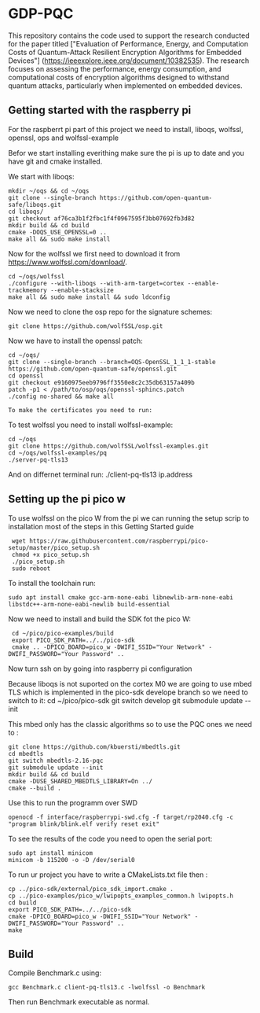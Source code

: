 # GDP-PQC

This repository contains the code used to support the research conducted for the paper titled ["Evaluation of Performance, Energy, and Computation Costs of Quantum-Attack Resilient Encryption Algorithms for Embedded Devices"] (https://ieeexplore.ieee.org/document/10382535). The research focuses on assessing the performance, energy consumption, and computational costs of encryption algorithms designed to withstand quantum attacks, particularly when implemented on embedded devices.

## Getting started with the raspberry pi

For the raspberrt pi part of this project we need to install, liboqs, wolfssl, openssl, ops and wolfssl-example

Befor we start installing everithing make sure the pi is up to date and you have git and cmake installed.

We start with liboqs:

	mkdir ~/oqs && cd ~/oqs
    git clone --single-branch https://github.com/open-quantum-safe/liboqs.git
    cd liboqs/
    git checkout af76ca3b1f2fbc1f4f0967595f3bb07692fb3d82
    mkdir build && cd build
    cmake -DOQS_USE_OPENSSL=0 ..
    make all && sudo make install

Now for the wolfssl we first need to download it from https://www.wolfssl.com/download/.

	cd ~/oqs/wolfssl
    ./configure --with-liboqs --with-arm-target=cortex --enable-trackmemory --enable-stacksize
    make all && sudo make install && sudo ldconfig
    
   
Now we need to clone the osp repo for the signature schemes:

	git clone https://github.com/wolfSSL/osp.git
    
    
Now we have to install the openssl patch:

	cd ~/oqs/
	git clone --single-branch --branch=OQS-OpenSSL_1_1_1-stable https://github.com/open-quantum-safe/openssl.git
	cd openssl
	git checkout e9160975eeb9796ff3550e8c2c35db63157a409b
	patch -p1 < /path/to/osp/oqs/openssl-sphincs.patch
	./config no-shared && make all
	
	To make the certificates you need to run:
	
To test wolfssl you need to install wolfssl-example:

	cd ~/oqs
	git clone https://github.com/wolfSSL/wolfssl-examples.git
	cd ~/oqs/wolfssl-examples/pq
	./server-pq-tls13
	
And on differnet terminal run:
	./client-pq-tls13 ip.address

## Setting up the pi pico w

To use wolfssl on the pico W from the pi we can running the setup scrip to installation
most of the steps in this Getting Started guide

	 wget https://raw.githubusercontent.com/raspberrypi/pico-setup/master/pico_setup.sh
	 chmod +x pico_setup.sh
	 ./pico_setup.sh 
	 sudo reboot

To install the toolchain run:

	sudo apt install cmake gcc-arm-none-eabi libnewlib-arm-none-eabi libstdc++-arm-none-eabi-newlib build-essential 

Now we need to install and build the SDK fot the pico W:

	 cd ~/pico/pico-examples/build
	 export PICO_SDK_PATH=../../pico-sdk
	 cmake .. -DPICO_BOARD=pico_w -DWIFI_SSID="Your Network" -DWIFI_PASSWORD="Your Password" ..
	 
Now turn ssh on by going into raspberry pi configuration

Because liboqs is not suported on the cortex M0 we are going to use mbed TLS which is implemented in the pico-sdk develope branch so we need to switch to it:
	cd ~/pico/pico-sdk
	git switch develop
	git submodule update --init

This mbed only has the classic algorithms so to use the PQC ones we need to :

	git clone https://github.com/kbuersti/mbedtls.git
	cd mbedtls
	git switch mbedtls-2.16-pqc
	git submodule update --init
	mkdir build && cd build
	cmake -DUSE_SHARED_MBEDTLS_LIBRARY=On ../
	cmake --build .
<!-- 
*****DON'T DO THIS YET AS IT BREAKS THINGS UP*****

Before we start building this we have to install doxygen:

	cd && git clone https://github.com/doxygen/doxygen.git
	cd doxygen
	mkdir build && cd build
	sudo apt-get instatall bison
	sudo apt-get instatall flux
	sudo apt-get instatall libclang1-9
	cmake -G "Unix Makefiles" ..
	make && sudo make install

***More to be added**** -->

Use this to run the programm over SWD
	
	openocd -f interface/raspberrypi-swd.cfg -f target/rp2040.cfg -c "program blink/blink.elf verify reset exit"

To see the results of the code you need to open the serial port:

	sudo apt install minicom
	minicom -b 115200 -o -D /dev/serial0

To run ur project you have to write a CMakeLists.txt file then :

	cp ../pico-sdk/external/pico_sdk_import.cmake .
	cp ../pico-examples/pico_w/lwipopts_examples_common.h lwipopts.h
	cd build
	export PICO_SDK_PATH=../../pico-sdk
	cmake -DPICO_BOARD=pico_w -DWIFI_SSID="Your Network" -DWIFI_PASSWORD="Your Password" ..
	make

## Build

Compile Benchmark.c using:

    gcc Benchmark.c client-pq-tls13.c -lwolfssl -o Benchmark

Then run Benchmark executable as normal.
